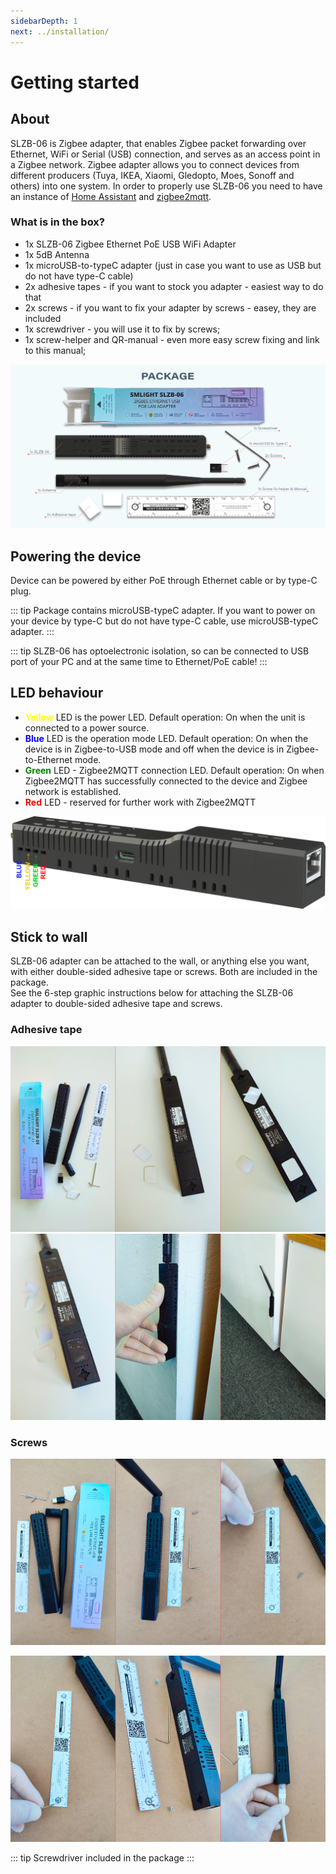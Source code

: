 ```yaml
---
sidebarDepth: 1
next: ../installation/
---
```


# Getting started

## About

SLZB-06 is Zigbee adapter, that enables Zigbee packet forwarding over Ethernet, WiFi or Serial (USB) connection, and serves as an access point in a Zigbee network. Zigbee adapter allows you to connect devices from different producers (Tuya, IKEA, Xiaomi, Gledopto, Moes, Sonoff and others) into one system. In order to properly use SLZB-06 you need to have an instance of [Home Assistant](https://www.home-assistant.io/installation/) and [zigbee2mqtt](https://www.zigbee2mqtt.io/guide/installation/).

### What is in the box?
- 1x SLZB-06 Zigbee Ethernet PoE USB WiFi Adapter
- 1x 5dB Antenna
- 1x microUSB-to-typeC adapter (just in case you want to use as USB but do not have type-C cable)
- 2x adhesive tapes - if you want to stock you adapter - easiest way to do that
- 2x screws - if you want to fix your adapter by screws - easey, they are included
- 1x screwdriver - you will use it to fix by screws;
- 1x screw-helper and QR-manual - even more easy screw fixing and link to this manual;
<img src="../../images/about/package.png" title="SLZB-06 About - Package" class="float-left" />  

## Powering the device
Device can be powered by either PoE through Ethernet cable or by type-C plug.

::: tip
Package contains microUSB-typeC adapter. If you want to power on your device by type-C but do not have type-C cable, use microUSB-typeC adapter.
:::

::: tip
SLZB-06 has optoelectronic isolation, so can be connected to USB port of your PC and at the same time to Ethernet/PoE cable!
:::

## LED behaviour
- **<span style="color:yellow">Yellow</span>** LED is the power LED. Default operation: On when the unit is connected to a power source.
- **<span style="color:blue">Blue</span>** LED is the operation mode LED. Default operation: On when the device is in Zigbee-to-USB mode and off when the device is in Zigbee-to-Ethernet mode.
- **<span style="color:green">Green</span>** LED - Zigbee2MQTT connection LED. Default operation: On when Zigbee2MQTT has successfully connected to the device and Zigbee network is established. 
- **<span style="color:red">Red</span>** LED - reserved for further work with Zigbee2MQTT
<img src="../../images/about/leds-on-case.png" title="SLZB-06 About - Leds on case" class="img-fluid" />  

## Stick to wall

SLZB-06 adapter can be attached to the wall, or anything else you want, with either double-sided adhesive tape or screws. Both are included in the package.  
See the 6-step graphic instructions below for attaching the SLZB-06 adapter to double-sided adhesive tape and screws.

### Adhesive tape

<img src="../../images/about/ahvesive-first-row.png" title="SLZB-06 About - Adhesive 1" class="img-fluid" />

<img src="../../images/about/ahvesive-second-row.png" title="SLZB-06 About - Adhesive 2" class="img-fluid" />

### Screws

<img src="../../images/about/screws-first.png" title="SLZB-06 About - Screws 1" class="img-fluid" />

<img src="../../images/about/screws-second.png" title="SLZB-06 About - Screws 2" class="img-fluid" /><br>  

::: tip
Screwdriver included in the package
:::